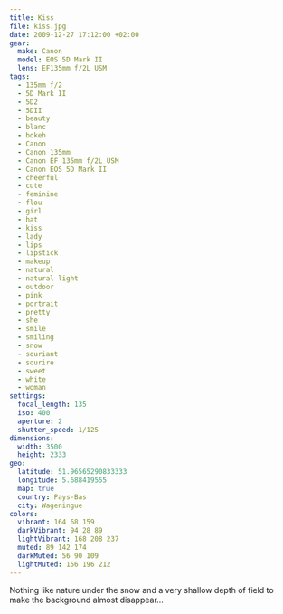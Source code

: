 ```yaml
---
title: Kiss
file: kiss.jpg
date: 2009-12-27 17:12:00 +02:00
gear:
  make: Canon
  model: EOS 5D Mark II
  lens: EF135mm f/2L USM
tags:
  - 135mm f/2
  - 5D Mark II
  - 5D2
  - 5DII
  - beauty
  - blanc
  - bokeh
  - Canon
  - Canon 135mm
  - Canon EF 135mm f/2L USM
  - Canon EOS 5D Mark II
  - cheerful
  - cute
  - feminine
  - flou
  - girl
  - hat
  - kiss
  - lady
  - lips
  - lipstick
  - makeup
  - natural
  - natural light
  - outdoor
  - pink
  - portrait
  - pretty
  - she
  - smile
  - smiling
  - snow
  - souriant
  - sourire
  - sweet
  - white
  - woman
settings:
  focal_length: 135
  iso: 400
  aperture: 2
  shutter_speed: 1/125
dimensions:
  width: 3500
  height: 2333
geo:
  latitude: 51.96565290833333
  longitude: 5.688419555
  map: true
  country: Pays-Bas
  city: Wageningue
colors:
  vibrant: 164 68 159
  darkVibrant: 94 28 89
  lightVibrant: 168 208 237
  muted: 89 142 174
  darkMuted: 56 90 109
  lightMuted: 156 196 212
---
```


Nothing like nature under the snow and a very shallow depth of field to make the background almost disappear…
